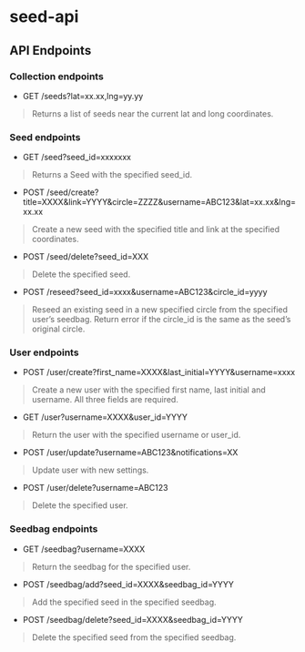 # seed-api
## API Endpoints

### Collection endpoints

* GET /seeds?lat=xx.xx,lng=yy.yy

> Returns a list of seeds near the current lat and long coordinates.

### Seed endpoints

* GET /seed?seed_id=xxxxxxx    

> Returns a Seed with the specified seed_id.

* POST /seed/create?title=XXXX&link=YYYY&circle=ZZZZ&username=ABC123&lat=xx.xx&lng=xx.xx

> Create a new seed with the specified title and link at the specified coordinates.

* POST /seed/delete?seed_id=XXX

> Delete the specified seed.

* POST /reseed?seed_id=xxxx&username=ABC123&circle_id=yyyy

> Reseed an existing seed in a new specified circle from the specified user’s seedbag. Return error if the circle_id is the same as the seed’s original circle.

### User endpoints

* POST /user/create?first_name=XXXX&last_initial=YYYY&username=xxxx

> Create a new user with the specified first name, last initial and username. All three fields are required.

* GET /user?username=XXXX&user_id=YYYY

> Return the user with the specified username or user_id.

* POST /user/update?username=ABC123&notifications=XX

> Update user with new settings.

* POST /user/delete?username=ABC123

> Delete the specified user.

### Seedbag endpoints

* GET /seedbag?username=XXXX

> Return the seedbag for the specified user.

* POST /seedbag/add?seed_id=XXXX&seedbag_id=YYYY

> Add the specified seed in the specified seedbag.

* POST /seedbag/delete?seed_id=XXXX&seedbag_id=YYYY

> Delete the specified seed from the specified seedbag.

